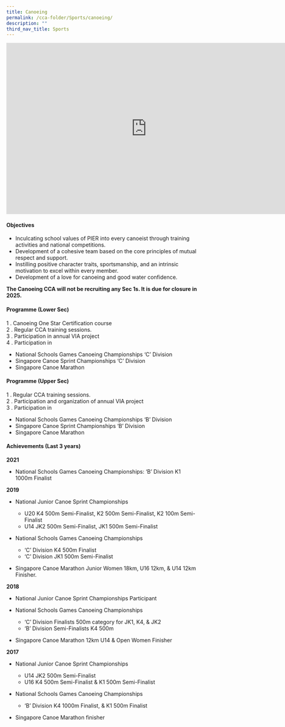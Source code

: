 ```yaml
---
title: Canoeing
permalink: /cca-folder/Sports/canoeing/
description: ""
third_nav_title: Sports
---
```

<iframe allowfullscreen="true" height="450" width="735" frameborder="0" src="https://docs.google.com/presentation/d/e/2PACX-1vQ7wJ5JgxPbASch0EprnaO9t9HPjtsOUBljid-PJXvkzYfzYxDJQsf0nr-KPLvwTw976coQTw0Uj8zP/embed?start=false&amp;loop=false&amp;delayms=3000"></iframe>

#### Objectives

*   Inculcating school values of PIER into every canoeist through training activities and national competitions.
*   Development of a cohesive team based on the core principles of mutual respect and support.
*   Instilling positive character traits, sportsmanship, and an intrinsic motivation to excel within every member.
*   Development of a love for canoeing and good water confidence.

**The Canoeing CCA will not be recruiting any Sec 1s. It is due for closure in 2025.**

#### Programme (Lower Sec)

1 .  Canoeing One Star Certification course<br>
2 .  Regular CCA training sessions.<br>
3 .  Participation in annual VIA project<br>
4 .  Participation in<br>
* National Schools Games Canoeing Championships ‘C’ Division<br>
* Singapore Canoe Sprint Championships ‘C’ Division<br>
* Singapore Canoe Marathon

#### Programme (Upper Sec)

1 \.  Regular CCA training sessions.<br>
2 \.  Participation and organization of annual VIA project<br>
3 \.  Participation in<br>
* National Schools Games Canoeing Championships ‘B’ Division<br>
* Singapore Canoe Sprint Championships ‘B’ Division<br>
* Singapore Canoe Marathon

#### Achievements (Last 3 years)

**2021**  <br>
* National Schools Games Canoeing Championships: ‘B’ Division K1 1000m Finalist  
    
**2019**<br>
* National Junior Canoe Sprint Championships
	* U20 K4 500m Semi-Finalist, K2 500m Semi-Finalist, K2 100m Semi-Finalist<br>
	* U14 JK2 500m Semi-Finalist, JK1 500m Semi-Finalist

* National Schools Games Canoeing Championships
	* ‘C’ Division K4 500m Finalist<br>
	* ‘C’ Division JK1 500m Semi-Finalist

* Singapore Canoe Marathon Junior Women 18km, U16 12km, &amp; U14 12km Finisher.

**2018**<br>
* National Junior Canoe Sprint Championships Participant
* National Schools Games Canoeing Championships
	* ‘C’ Division Finalists 500m category for JK1, K4, & JK2<br>
	* ‘B’ Division Semi-Finalists K4 500m

* Singapore Canoe Marathon 12km U14 & Open Women Finisher

**2017**<br>
* National Junior Canoe Sprint Championships
	* U14 JK2 500m Semi-Finalist<br>
	* U16 K4 500m Semi-Finalist & K1 500m Semi-Finalist

* National Schools Games Canoeing Championships
	* ‘B’ Division K4 1000m Finalist, & K1 500m Finalist

* Singapore Canoe Marathon finisher